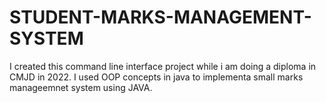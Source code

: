 # STUDENT-MARKS-MANAGEMENT-SYSTEM
I created this command line interface project while i am doing a diploma in CMJD in 2022. I used OOP concepts in java to implementa small marks manageemnet system using JAVA.
